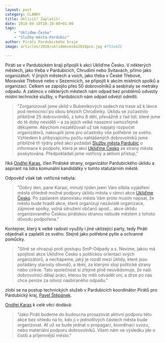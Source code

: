```yaml
---
layout: post
category: CLANKY
title: Uklízíš? Zaplatíš!
date: 2018-04-10T10:10:00+01:00
tags:
    - "Ukliďme-Česko"
    - "Služby-města-Pardubic"
author: Piráti Pardubického kraje
image: articles/2018/uklidmecesko2018pce.jpg #751x422

---
```



Piráti se v Pardubickém kraji připojili k akci Ukliďme Česko.
V některých městech, jako třeba v Pardubicích, Chrudimi nebo Svitavách,
přímo jako organizátoři. V jiných městech a vsích, jako třeba v
České Třebové, Moravské Třebové nebo v Sezemicích, se připojili k
akcím místních spolků a organizací. Celkem se zapojilo přes 50 dobrovolníků
a sesbíraly se metráky odpadu. A zatímco v některých městech nám odpad bez
problémů  odvezly místní technické služby, v Pardubicích nám odpad
odvézt odmítli.

> "Zorganizovali jsme úklid v Bubeníkových sadech na trase až k lávce
pod nemocnicí po obou březích Chrudimky. Úklidu se zúčastnilo přibližně
25 dobrovolníků, z toho 8 dětí, převážně z řad lidí, které jsme do té
doby neviděli – a za jejich velké nasazení samozřejmě děkujeme. Abychom
nezatěžovali už tak napjatý rozpočet organizátorů, nakoupili jsme pro
účastníky vše potřebné ze svého. Vzhledem k přibývajícímu počtu nahlášených
dobrovolníků jsme přibližně tři týdny před akcí požádali
[Služby města Pardubic] o informace k podpoře, která je akci
[Ukliďme Česko] ze strany města poskytována. Předpokládali
jsme vstřícný a aktivní přístup,"

říká [Ondřej Karas], člen Pirátské strany, organizátor
Pardubického úklidu a aspirant na lídra komunální kandidátky
v tomto statutárním městě.

Odpověď však tak vstřícná nebyla:

> "Dobrý den, pane Karasi, minulý týden jsem Vám slíbila vyjádření
města ohledně možné podpory úklidu města v rámci akce [Ukliďme Česko].
Po zaslaném stanovisku města Vám proto musím napsat, že město bude
hradit akce, které organizují nezávislé organizace, zájmové spolky,
volná sdružení občanů apod... akce úklidu organizovaného Českou
pirátskou stranou nebude městem z tohoto důvodu podpořena."

Kontejner, který k velké radosti využily i jiné uklízející party,
tedy Piráti objednali a zaplatili ze svého. Stejně jako potřebné
pytle a ochranné pomůcky.

> "Silně se ohrazuji proti postupu SmP-Odpady a.s. Nevíme, jakou
má spojitost akce Ukliďme Česko s politickou orientací svých organizátorů,
a nechápeme, jaký je rozdíl mezi úklidy, které jsou pořádány starosty obvodů,
a těmi, za kterými stojí politické strany nebo církve. Tato společnost si
zřejmě plně neuvědomuje, že naši dobrovolníci dělají práci, kterou by měli
odvádět oni, a drze po nás chce peníze za odvoz nasbíraného odpadu."

zlobí se na postup technických služeb v Pardubicích koordinátor
Pirátů pro Pardubický kraj, [Pavel Štěpánek].

[Ondřej Karas] k celé věci dodává:

> "Jako Piráti budeme do budoucna prosazovat aktivní podporu této akce bez
ohledu na to, kdo ji v jednotlivých částech města bude organizovat. Ať už
se bude jednat o propagaci, koordinaci svozu, nebo materiální podporu dobrovolníků.
Všem nám ve výsledku jde o čistší a příjemnější město."


[Ukliďme Česko]: http://www.uklidmecesko.cz/
[Služby města Pardubic]: http://www.smp-pce.cz/
[Ondřej Karas]: /lide/ondrej-karas/
[Pavel Štěpánek]: /lide/pavel-stepanek/
